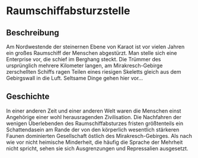 # Raumschiffabsturzstelle
## Beschreibung
Am Nordwestende der steinernen Ebene von Karaot ist vor vielen Jahren ein großes Raumschiff der Menschen abgestürzt. 
Man stelle sich eine Enterprise vor, die schief im Berghang steckt.
Die Trümmer des ursprünglich mehrere Kilometer langen, am Mirakresch-Gebirge zerschellten Schiffs ragen Teilen eines riesigen Skeletts gleich aus dem Gebirgswall in die Luft.
Seltsame Dinge gehen hier vor…

## Geschichte
In einer anderen Zeit und einer anderen Welt waren die Menschen einst Angehörige einer wohl herausragenden Zivilisation. 
Die Nachfahren der wenigen Überlebenden des Raumschiffabsturzes fristen größtenteils ein Schattendasein am Rande der von den körperlich wesentlich stärkeren Faunen dominierten Gesellschaft östlich des Mirakresch-Gebirges.
Als nach wie vor nicht heimische Minderheit, die häufig die Sprache der Mehrheit nicht spricht, sehen sie sich Ausgrenzungen und Repressalien ausgesetzt.